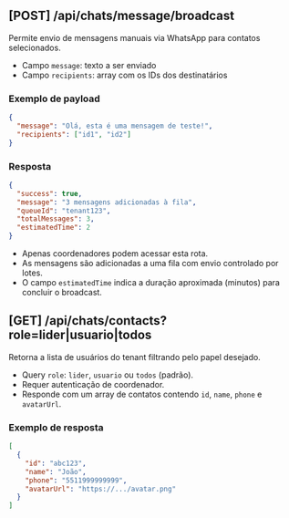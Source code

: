 ## [POST] /api/chats/message/broadcast

Permite envio de mensagens manuais via WhatsApp para contatos selecionados.

- Campo `message`: texto a ser enviado
- Campo `recipients`: array com os IDs dos destinatários

### Exemplo de payload
```json
{
  "message": "Olá, esta é uma mensagem de teste!",
  "recipients": ["id1", "id2"]
}
```

### Resposta
```json
{
  "success": true,
  "message": "3 mensagens adicionadas à fila",
  "queueId": "tenant123",
  "totalMessages": 3,
  "estimatedTime": 2
}
```

- Apenas coordenadores podem acessar esta rota.
- As mensagens são adicionadas a uma fila com envio controlado por lotes.
- O campo `estimatedTime` indica a duração aproximada (minutos) para concluir o broadcast.

## [GET] /api/chats/contacts?role=lider|usuario|todos

Retorna a lista de usuários do tenant filtrando pelo papel desejado.

- Query `role`: `lider`, `usuario` ou `todos` (padrão).
- Requer autenticação de coordenador.
- Responde com um array de contatos contendo `id`, `name`, `phone` e `avatarUrl`.

### Exemplo de resposta
```json
[
  {
    "id": "abc123",
    "name": "João",
    "phone": "5511999999999",
    "avatarUrl": "https://.../avatar.png"
  }
]
```
